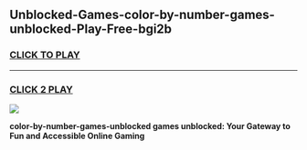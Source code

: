 
## Unblocked-Games-color-by-number-games-unblocked-Play-Free-bgi2b
<h3>
<a href="https://premium76.site?title=color-by-number-games-unblocked&ref=09A">CLICK TO PLAY</a></h3>
<hr>

<h3>
<a href="https://premium76.site?title=color-by-number-games-unblocked&ref=09A">CLICK 2 PLAY</a>
  
</h3>

<a href="https://premium76.site?title=color-by-number-games-unblocked&ref=09A"><img src="https://clearcache.store/games.png"></a>


**color-by-number-games-unblocked games unblocked: Your Gateway to Fun and Accessible Online Gaming**
